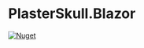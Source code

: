 # PlasterSkull.Blazor

[![Nuget](https://img.shields.io/nuget/v/PlasterSkull.Blazor?style=plastic)](https://www.nuget.org/packages/PlasterSkull.Blazor)
